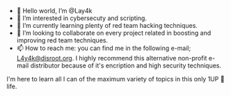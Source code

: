 - 👋 Hello world, I’m @Lay4k
- 👀 I’m interested in cybersecuty and scripting.
- 🌱 I’m currently learning plenty of red team hacking techniques.
- 💞️ I’m looking to collaborate on every project related in boosting and improving red team techniques.
- 📫 How to reach me: you can find me in the following e-mail; L4y4k@disroot.org.
I highly recommend this alternative non-profit e-mail distributor because of it's encription and high security techniques.

I'm here to learn all I can of the maximum variety of topics in this only 1UP 🍄 life.

<!---
Lay4k/Lay4k is a ✨ special ✨ repository because its `README.md` (this file) appears on your GitHub profile.
You can click the Preview link to take a look at your changes.
--->
